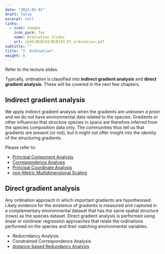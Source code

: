 ```yaml
---
date: "2021-01-01"
draft: false
excerpt: null
links:
  - icon: images
    icon_pack: fas
    name: Ordination Slides
    url: /pdf/BCB743/BCB743_07_ordination.pdf
subtitle: ""
title: "7. Ordination"
weight: 8
---
```


<!--- # Topic 7: Ordination --->

Refer to the lecture slides.

Typically, ordination is classified into **indirect gradient analysis** and **direct gradient analysis**. These will be covered in the next few chapters.

## Indirect gradient analysis

We apply indirect gradient analysis when the gradients are unknown *a priori* and we do not have environmental data related to the species. Gradients or other influences that structure species in space are therefore inferred from the species composition data only. The communities thus tell us that gradients are present (or not), but it might not offer insight into the identity of the structuring gradients.

Please refer to:

* [Principal Component Analysis](/quantecol/chapters/08-pca/)
* [Correspondence Analysis](/quantecol/chapters/09-ca/)
* [Principal Coordinate Analysis](/quantecol/chapters/10-pcoa/)
* [non-Metric Multidimensional Scaling](/quantecol/chapters/11-nmds/)

## Direct gradient analysis

Any ordination approach in which important gradients are hypothesised. Likely evidence for the existence of gradients is measured and captured in a complementary environmental dataset that has the same spatial structure (rows) as the species dataset. Direct gradient analysis is performed using linear or nonlinear regression approaches that relate the ordinations performed on the species and their matching environmental variables.

* Reducndancy Analysis
* Constrained Correspondence Analysis
* [distance-based Redundancy Analysis](http://localhost:4321/quantecol/chapters/12-constrained_ordination/)
